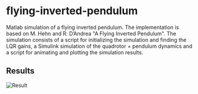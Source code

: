 # flying-inverted-pendulum
Matlab simulation of a flying inverted pendulum. The implementation is based on M. Hehn and R. D’Andrea "A Flying Inverted Pendulum". The simulation consists of a script for initializing the simulation and finding the LQR gains, a Simulink simulation of the quadrotor + pendulum dynamics and a script for animating and plotting the simulation results. 

## Results
![Result](results/fig3.gif)
